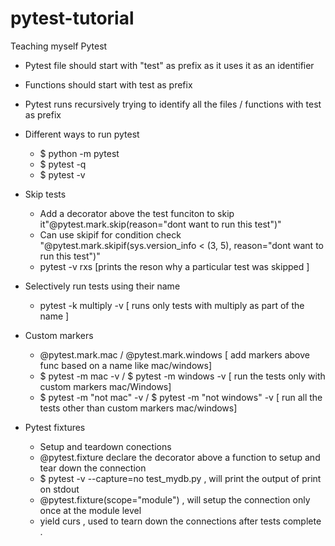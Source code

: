 # pytest-tutorial
Teaching myself Pytest


- Pytest file should start with "test" as prefix as it uses it as an identifier
- Functions should start with test as prefix
- Pytest runs recursively trying to identify all the files / functions with test as prefix

- Different ways to run pytest
  - $ python -m pytest
  - $ pytest -q
  - $ pytest -v

- Skip tests
  - Add a decorator above the test funciton to skip it"@pytest.mark.skip(reason="dont want to run this test")"
  - Can use skipif for condition check "@pytest.mark.skipif(sys.version_info < (3, 5), reason="dont want to run this test")"
  - pytest -v rxs [prints the reson why a particular test was skipped ]

- Selectively run tests using their name
  - pytest -k multiply -v [ runs only tests with multiply as part of the name ]

- Custom markers
  - @pytest.mark.mac / @pytest.mark.windows [ add markers above func based on a name like mac/windows]
  - $ pytest -m mac -v / $ pytest -m windows -v [ run the tests only with custom markers mac/Windows]
  - $ pytest -m "not mac" -v / $ pytest -m "not windows" -v [ run all the tests other than custom markers mac/windows]

- Pytest fixtures
  - Setup and teardown conections
  - @pytest.fixture declare the decorator above a function to setup and tear down the connection
  - $ pytest -v --capture=no test_mydb.py , will print the output of print on stdout
  - @pytest.fixture(scope="module") , will setup the connection only once at the module level
  - yield curs , used to tearn down the connections after tests complete .


